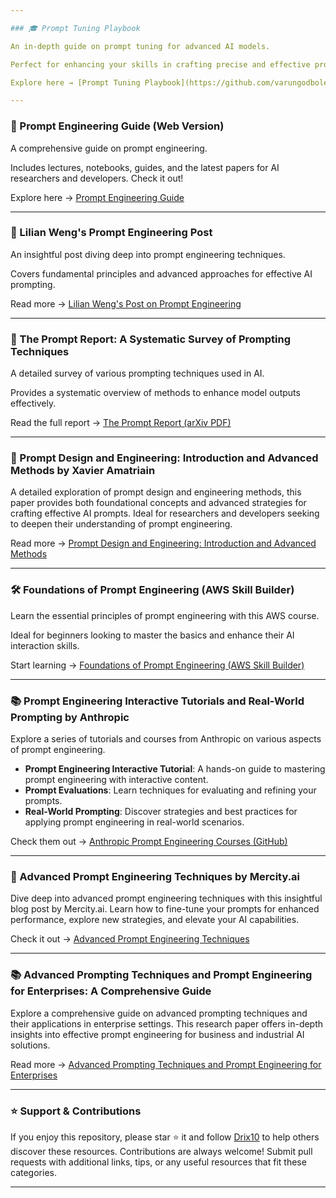 ```yaml
---

### 🎓 Prompt Tuning Playbook

An in-depth guide on prompt tuning for advanced AI models. 

Perfect for enhancing your skills in crafting precise and effective prompts.

Explore here → [Prompt Tuning Playbook](https://github.com/varungodbole/prompt-tuning-playbook)

---
```


### 🐙 Prompt Engineering Guide (Web Version)

A comprehensive guide on prompt engineering.

Includes lectures, notebooks, guides, and the latest papers for AI researchers and developers. Check it out! 

Explore here → [Prompt Engineering Guide](https://promptingguide.ai)

---

### 📘 Lilian Weng's Prompt Engineering Post

An insightful post diving deep into prompt engineering techniques.

Covers fundamental principles and advanced approaches for effective AI prompting.

Read more → [Lilian Weng's Post on Prompt Engineering](https://lilianweng.github.io/posts/2023-03-15-prompt-engineering/)

---

### 📄 The Prompt Report: A Systematic Survey of Prompting Techniques

A detailed survey of various prompting techniques used in AI.

Provides a systematic overview of methods to enhance model outputs effectively.

Read the full report → [The Prompt Report (arXiv PDF)](https://arxiv.org/pdf/2406.06608)

---

### 📘 Prompt Design and Engineering: Introduction and Advanced Methods by Xavier Amatriain

A detailed exploration of prompt design and engineering methods, this paper provides both foundational concepts and advanced strategies for crafting effective AI prompts. Ideal for researchers and developers seeking to deepen their understanding of prompt engineering.

Read more → [Prompt Design and Engineering: Introduction and Advanced Methods](https://arxiv.org/html/2401.14423v4)

---

### 🛠️ Foundations of Prompt Engineering (AWS Skill Builder)

Learn the essential principles of prompt engineering with this AWS course.

Ideal for beginners looking to master the basics and enhance their AI interaction skills.

Start learning → [Foundations of Prompt Engineering (AWS Skill Builder)](https://explore.skillbuilder.aws/learn/course/external/view/elearning/17763/foundations-of-prompt-engineering)

---

### 📚 Prompt Engineering Interactive Tutorials and Real-World Prompting by Anthropic

Explore a series of tutorials and courses from Anthropic on various aspects of prompt engineering. 

- **Prompt Engineering Interactive Tutorial**: A hands-on guide to mastering prompt engineering with interactive content. 
- **Prompt Evaluations**: Learn techniques for evaluating and refining your prompts.
- **Real-World Prompting**: Discover strategies and best practices for applying prompt engineering in real-world scenarios.

Check them out → [Anthropic Prompt Engineering Courses (GitHub)](https://github.com/anthropics/courses/)

---

### 🚀 Advanced Prompt Engineering Techniques by Mercity.ai

Dive deep into advanced prompt engineering techniques with this insightful blog post by Mercity.ai. Learn how to fine-tune your prompts for enhanced performance, explore new strategies, and elevate your AI capabilities.

Check it out → [Advanced Prompt Engineering Techniques](https://www.mercity.ai/blog-post/advanced-prompt-engineering-techniques)

---

### 📚 Advanced Prompting Techniques and Prompt Engineering for Enterprises: A Comprehensive Guide

Explore a comprehensive guide on advanced prompting techniques and their applications in enterprise settings. This research paper offers in-depth insights into effective prompt engineering for business and industrial AI solutions.

Read more → [Advanced Prompting Techniques and Prompt Engineering for Enterprises](https://www.researchgate.net/publication/383453095_Advanced_Prompting_Techniques_and_Prompt_Engineering_for_Enterprises_A_Comprehensive_Guide)

---




### ⭐️ Support & Contributions

If you enjoy this repository, please star ⭐️ it and follow [Drix10](https://github.com/Drix10) to help others discover these resources. Contributions are always welcome! Submit pull requests with additional links, tips, or any useful resources that fit these categories.

---

